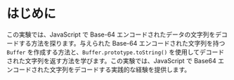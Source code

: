 # はじめに

この実験では、JavaScript で Base-64 エンコードされたデータの文字列をデコードする方法を探ります。与えられた Base-64 エンコードされた文字列を持つ `Buffer` を作成する方法と、`Buffer.prototype.toString()` を使用してデコードされた文字列を返す方法を学びます。この実験では、JavaScript で Base64 エンコードされた文字列をデコードする実践的な経験を提供します。
